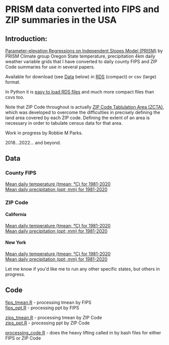 # PRISM data converted into FIPS and ZIP summaries in the USA

## Introduction:
[Parameter-elevation Regressions on Independent Slopes Model (PRISM)](https://prism.oregonstate.edu/recent/) by PRISM Climate group Oregon State temperature, precipitation 4km daily weather variable grids that I have converted to daily county FIPS and ZIP Code summaries for use in several papers.

Available for download (see [Data](#Data) below) in [RDS](https://www.r-bloggers.com/2016/12/remember-to-use-the-rds-format/) (compact) or csv (large) format.

In Python it is [easy to load RDS files](https://stackoverflow.com/questions/40996175/loading-a-rds-file-in-pandas) and much more compact files than csvs too.

Note that ZIP Code throughout is actually [ZIP Code Tablulation Area (ZCTA)](https://en.wikipedia.org/wiki/ZIP_Code_Tabulation_Area), which was developed to overcome the difficulties in precisely defining the land area covered by each ZIP code. Defining the extent of an area is necessary in order to tabulate census data for that area.

Work in progress by Robbie M Parks.

2018...2022... and beyond.

## Data

### County FIPS

[Mean daily temperature (tmean; °C) for 1981-2020](output/fips/tmean) \
[Mean daily precipitation (ppt; mm) for 1981-2020](output/fips/ppt) 

### ZIP Code

#### California

[Mean daily temperature (tmean; °C) for 1981-2020](output/zip/06/tmean)\
[Mean daily precipitation (ppt; mm) for 1981-2020](output/zip/06/ppt)

#### New York

[Mean daily temperature (tmean; °C) for 1981-2020](output/zip/36/tmean)\
[Mean daily precipitation (ppt; mm) for 1981-2020](output/zip/36/ppt)

Let me know if you'd like me to run any other specific states, but others in progress.

## Code

[fips_tmean.R](prog/02_grid_county_intersection/fips_tmean.R) - processing tmean by FIPS\
[fips_ppt.R](prog/02_grid_county_intersection/fips_ppt.R) - processing ppt by FIPS

[zips_tmean.R](prog/02_grid_county_intersection/zips_tmean.R) - processing tmean by ZIP Code\
[zips_ppt.R](prog/02_grid_county_intersection/zips_ppt.R) - processing ppt by ZIP Code

[processing_code.R](prog/02_grid_county_intersection/processing_code.R) - does the heavy lifting called in by bash files for either FIPS or ZIP Code
